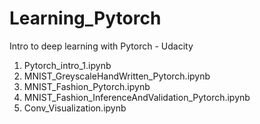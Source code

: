 # Learning_Pytorch
Intro to deep learning with Pytorch - Udacity


1. Pytorch_intro_1.ipynb
2. MNIST_GreyscaleHandWritten_Pytorch.ipynb
3. MNIST_Fashion_Pytorch.ipynb
4. MNIST_Fashion_InferenceAndValidation_Pytorch.ipynb
5. Conv_Visualization.ipynb
